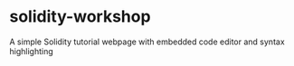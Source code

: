 # solidity-workshop
A simple Solidity tutorial webpage with embedded code editor and syntax highlighting
